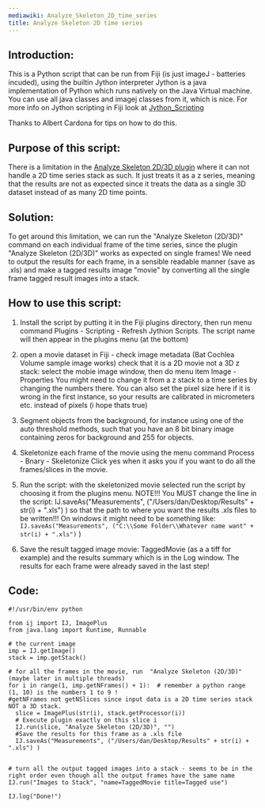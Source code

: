 ```yaml
---
mediawiki: Analyze_Skeleton_2D_time_series
title: Analyze Skeleton 2D time series
---
```


## Introduction:

This is a Python script that can be run from Fiji (is just imageJ - batteries incuded), using the builtin Jython interpreter Jython is a java implementation of Python which runs natively on the Java Virtual machine. You can use all java classes and imagej classes from it, which is nice. For more info on Jython scripting in Fiji look at [Jython_Scripting](/scripting/jython)

Thanks to Albert Cardona for tips on how to do this.

## Purpose of this script:

There is a limitation in the [ Analyze Skeleton 2D/3D plugin](/plugins/analyze-skeleton) where it can not handle a 2D time series stack as such. It just treats it as a z series, meaning that the results are not as expected since it treats the data as a single 3D dataset instead of as many 2D time points.

## Solution:

To get around this limitation, we can run the "Analyze Skeleton (2D/3D)" command on each individual frame of the time series, since the plugin "Analyze Skeleton (2D/3D)" works as expected on single frames! We need to output the results for each frame, in a sensible readable manner (save as .xls) and make a tagged results image "movie" by converting all the single frame tagged result images into a stack.

## How to use this script:

1. Install the script by putting it in the Fiji plugins directory, then run menu command Plugins - Scripting - Refresh Jythion Scripts. The script name will then appear in the plugins menu (at the bottom)

2. open a movie dataset in Fiji - check image metadata (Bat Cochlea Volume sample image works) check that it is a 2D movie not a 3D z stack: select the mobie image window, then do menu item Image - Properties You might need to change it from a z stack to a time series by changing the numbers there. You can also set the pixel size here if it is wrong in the first instance, so your results are calibrated in micrometers etc. instead of pixels (i hope thats true)

3. Segment objects from the background, for instance using one of the auto threshold methods, such that you have an 8 bit binary image containing zeros for background and 255 for objects.

4. Skeletonize each frame of the movie using the menu command Process - Bnary - Skeletonize Click yes when it asks you if you want to do all the frames/slices in the movie.

5. Run the script: with the skeletonized movie selected run the script by choosing it from the plugins menu. NOTE!!! You MUST change the line in the script: IJ.saveAs("Measurements", ("/Users/dan/Desktop/Results" + str(i) + ".xls") ) so that the path to where you want the results .xls files to be written!!! On windows it might need to be something like: `IJ.saveAs("Measurements", ("C:\\Some Folder\\Whatever name want" + str(i) + ".xls")` )

6. Save the result tagged image movie: TaggedMovie (as a a tiff for example) and the results summary which is in the Log window. The results for each frame were already saved in the last step!

## Code:

```shell
#!/usr/bin/env python

from ij import IJ, ImagePlus
from java.lang import Runtime, Runnable

# the current image
imp = IJ.getImage()
stack = imp.getStack()

# for all the frames in the movie, run  "Analyze Skeleton (2D/3D)" (maybe later in multiple threads)
for i in range(1, imp.getNFrames() + 1):  # remember a python range (1, 10) is the numbers 1 to 9 !
#getNFrames not getNSlices since input data is a 2D time series stack NOT a 3D stack.
  slice = ImagePlus(str(i), stack.getProcessor(i))
  # Execute plugin exactly on this slice i
  IJ.run(slice, "Analyze Skeleton (2D/3D)", "")
  #Save the results for this frame as a .xls file
  IJ.saveAs("Measurements", ("/Users/dan/Desktop/Results" + str(i) + ".xls") )


# turn all the output tagged images into a stack - seems to be in the right order even though all the output frames have the same name
IJ.run("Images to Stack", "name=TaggedMovie title=Tagged use")

IJ.log("Done!")
```
